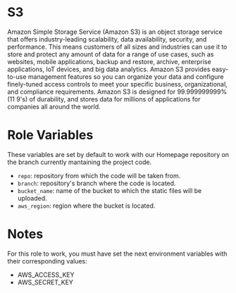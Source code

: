# S3
Amazon Simple Storage Service (Amazon S3) is an object storage service that offers industry-leading scalability, data availability, security, and performance. This means customers of all sizes and industries can use it to store and protect any amount of data for a range of use cases, such as websites, mobile applications, backup and restore, archive, enterprise applications, IoT devices, and big data analytics. Amazon S3 provides easy-to-use management features so you can organize your data and configure finely-tuned access controls to meet your specific business, organizational, and compliance requirements. Amazon S3 is designed for 99.999999999% (11 9's) of durability, and stores data for millions of applications for companies all around the world.

# Role Variables
These variables are set by default to work with our Homepage repository on the branch currently mantaining the project code.
- `repo`: repository from which the code will be taken from.
- `branch`: repository's branch where the code is located.
- `bucket_name`: name of the bucket to which the static files will be uploaded.
- `aws_region`: region where the bucket is located.

# Notes
For this role to work, you must have set the next environment variables with their corresponding values:
- AWS_ACCESS_KEY
- AWS_SECRET_KEY